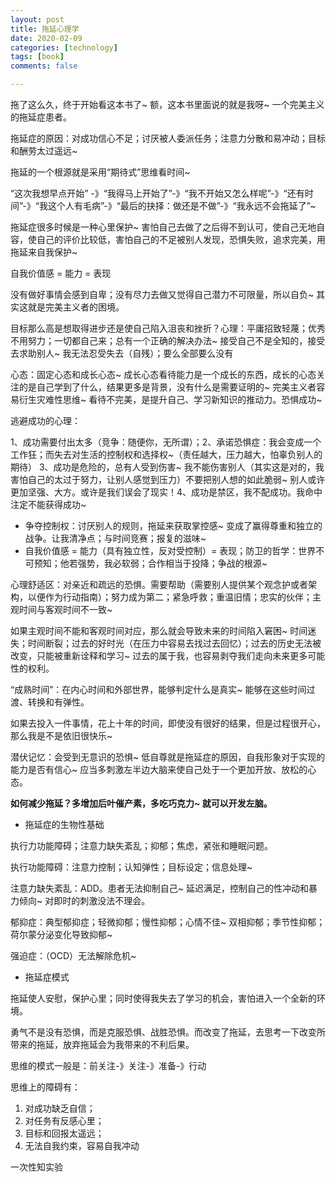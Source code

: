 ```yaml
---
layout: post
title: 拖延心理学
date: 2020-02-09
categories: [technology]
tags: [book]
comments: false

---
```




拖了这么久，终于开始看这本书了~ 额，这本书里面说的就是我呀~ 一个完美主义的拖延症患者。



拖延症的原因：对成功信心不足；讨厌被人委派任务；注意力分散和易冲动；目标和酬劳太过遥远~



拖延的一个根源就是采用“期待式”思维看时间~ 



“这次我想早点开始” -》“我得马上开始了”-》“我不开始又怎么样呢”-》“还有时间”-》“我这个人有毛病”-》“最后的抉择：做还是不做”-》“我永远不会拖延了”~



拖延症很多时候是一种心里保护~ 害怕自己去做了之后得不到认可，使自己无地自容，使自己的评价比较低，害怕自己的不足被别人发现，恐惧失败，追求完美，用拖延来自我保护~



自我价值感 = 能力 = 表现



没有做好事情会感到自卑；没有尽力去做又觉得自己潜力不可限量，所以自负~  其实这就是完美主义者的困境。



目标那么高是想取得进步还是使自己陷入沮丧和挫折？心理：平庸招致轻蔑；优秀不用努力；一切都自己来；总有一个正确的解决办法~ 接受自己不是全知的，接受去求助别人~ 我无法忍受失去（自残）；要么全部要么没有



心态：固定心态和成长心态~ 成长心态看待能力是一个成长的东西，成长的心态关注的是自己学到了什么，结果更多是背景，没有什么是需要证明的~ 完美主义者容易衍生灾难性思维~ 看待不完美，是提升自己、学习新知识的推动力。恐惧成功~ 



逃避成功的心理：

1、成功需要付出太多（竞争：随便你，无所谓）；2、承诺恐惧症：我会变成一个工作狂；而失去对生活的控制权和选择权~（责任越大，压力越大，怕辜负别人的期待） 3、成功是危险的，总有人受到伤害~ 我不能伤害别人（其实这是对的，我害怕自己的太过于努力，让别人感觉到压力）不要把别人想的如此脆弱~ 别人或许更加坚强、大方。或许是我们误会了现实！4、成功是禁区，我不配成功。我命中注定不能获得成功~   



- 争夺控制权：讨厌别人的规则，拖延来获取掌控感~ 变成了赢得尊重和独立的战争。让我清净点；与时间竞赛；报复的滋味~ 
- 自我价值感 = 能力（具有独立性，反对受控制）= 表现；防卫的哲学：世界不可预知；他若强势，我必软弱；合作相当于投降；争战的根源~ 



心理舒适区：对亲近和疏远的恐惧。需要帮助（需要别人提供某个观念护或者架构，以便作为行动指南）；努力成为第二；紧急呼救；重温旧情；忠实的伙伴；主观时间与客观时间不一致~ 



如果主观时间不能和客观时间对应，那么就会导致未来的时间陷入窘困~ 时间迷失；时间断裂；过去的好时光（在压力中容易去找过去回忆）；过去的历史无法被改变，只能被重新诠释和学习~ 过去的属于我，也容易剥夺我们走向未来更多可能性的权利。



“成熟时间”：在内心时间和外部世界，能够判定什么是真实~ 能够在这些时间过渡、转换和有弹性。



如果去投入一件事情，花上十年的时间，即使没有很好的结果，但是过程很开心，那么我是不是依旧很快乐~ 



潜伏记忆：会受到无意识的恐惧~ 低自尊就是拖延症的原因，自我形象对于实现的能力是否有信心~ 应当多刺激左半边大脑来使自己处于一个更加开放、放松的心态。



**如何减少拖延？多增加后叶催产素，多吃巧克力~ 就可以开发左脑。**



- 拖延症的生物性基础

执行力功能障碍；注意力缺失紊乱；抑郁；焦虑，紧张和睡眠问题。



执行功能障碍：注意力控制；认知弹性；目标设定；信息处理~

注意力缺失紊乱：ADD。患者无法抑制自己~ 延迟满足，控制自己的性冲动和暴力倾向~ 对即时的刺激没法不理会。

郁抑症：典型郁抑症；轻微抑郁；慢性抑郁；心情不佳~ 双相抑郁；季节性抑郁；荷尔蒙分泌变化导致抑郁~ 

强迫症：（OCD）无法解除危机~ 



- 拖延症模式

拖延使人安慰，保护心里；同时使得我失去了学习的机会，害怕进入一个全新的环境。



勇气不是没有恐惧，而是克服恐惧、战胜恐惧。而改变了拖延，去思考一下改变所带来的拖延，放弃拖延会为我带来的不利后果。



思维的模式一般是：前关注-》关注-》准备-》行动



思维上的障碍有：

1. 对成功缺乏自信；
2. 对任务有反感心里；
3. 目标和回报太遥远；
4. 无法自我约束，容易自我冲动



一次性知实验





